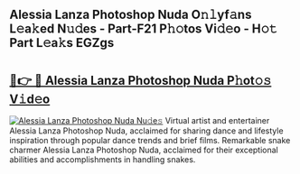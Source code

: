 ## Alessia Lanza Photoshop Nuda O𝚗𝚕yf𝚊ns L𝚎a𝚔ed N𝚞𝚍es - Part-F21 P𝚑𝚘tos Vi𝚍𝚎o - H𝚘𝚝 Part L𝚎a𝚔s EGZgs

# <h2><a href="http://kf8q94c.oniu.top/?m=Alessia+Lanza+Photoshop+Nuda">🔗👉 🔴 Alessia Lanza Photoshop Nuda P𝚑ot𝚘𝚜 V𝚒d𝚎o</a></h2>

[![Alessia Lanza Photoshop Nuda Nu𝚍e𝚜](https://i.imgur.com/0qMVB7G.gif)](http://kf8q94c.oniu.top/?m=Alessia+Lanza+Photoshop+Nuda)
Virtual artist and entertainer Alessia Lanza Photoshop Nuda, acclaimed for sharing dance and lifestyle inspiration through popular dance trends and brief films. Remarkable snake charmer Alessia Lanza Photoshop Nuda, acclaimed for their exceptional abilities and accomplishments in handling snakes.  

